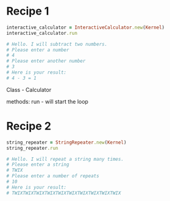 # Recipe 1

```ruby
interactive_calculator = InteractiveCalculator.new(Kernel)
interactive_calculator.run

# Hello. I will subtract two numbers.
# Please enter a number
# 4
# Please enter another number
# 3
# Here is your result:
# 4 - 3 = 1
```

Class - Calculator

methods:
run - will start the loop

# Recipe 2

```ruby
string_repeater = StringRepeater.new(Kernel)
string_repeater.run

# Hello. I will repeat a string many times.
# Please enter a string
# TWIX
# Please enter a number of repeats
# 10
# Here is your result:
# TWIXTWIXTWIXTWIXTWIXTWIXTWIXTWIXTWIXTWIX

```
